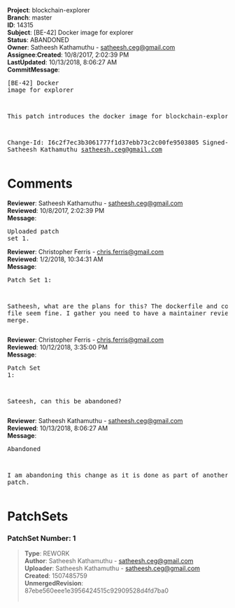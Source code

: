 <strong>Project</strong>: blockchain-explorer</br><strong>Branch</strong>: master<br><strong>ID</strong>: 14315<br><strong>Subject</strong>: [BE-42] Docker image for explorer<br><strong>Status</strong>: ABANDONED<br><strong>Owner</strong>: Satheesh Kathamuthu - satheesh.ceg@gmail.com<br><strong>Assignee</strong>:<strong>Created</strong>: 10/8/2017, 2:02:39 PM<br><strong>LastUpdated</strong>: 10/13/2018, 8:06:27 AM<br><strong>CommitMessage</strong>:<br><pre>[BE-42] Docker image for explorer

This patch introduces the docker image for blockchain-explorer

Change-Id: I6c2f7ec3b3061777f1d37ebb73c2c00fe9503805
Signed-off-by: Satheesh Kathamuthu <satheesh.ceg@gmail.com>
</pre><h1>Comments</h1><strong>Reviewer</strong>: Satheesh Kathamuthu - satheesh.ceg@gmail.com<br><strong>Reviewed</strong>: 10/8/2017, 2:02:39 PM<br><strong>Message</strong>: <pre>Uploaded patch set 1.</pre><strong>Reviewer</strong>: Christopher Ferris - chris.ferris@gmail.com<br><strong>Reviewed</strong>: 1/2/2018, 10:34:31 AM<br><strong>Message</strong>: <pre>Patch Set 1:

Satheesh, what are the plans for this? The dockerfile and compose file seem fine. I gather you need to have a maintainer review and merge.</pre><strong>Reviewer</strong>: Christopher Ferris - chris.ferris@gmail.com<br><strong>Reviewed</strong>: 10/12/2018, 3:35:00 PM<br><strong>Message</strong>: <pre>Patch Set 1:

Sateesh, can this be abandoned?</pre><strong>Reviewer</strong>: Satheesh Kathamuthu - satheesh.ceg@gmail.com<br><strong>Reviewed</strong>: 10/13/2018, 8:06:27 AM<br><strong>Message</strong>: <pre>Abandoned

I am abandoning this change as it is done as part of another patch.</pre><h1>PatchSets</h1><h3>PatchSet Number: 1</h3><blockquote><strong>Type</strong>: REWORK<br><strong>Author</strong>: Satheesh Kathamuthu - satheesh.ceg@gmail.com<br><strong>Uploader</strong>: Satheesh Kathamuthu - satheesh.ceg@gmail.com<br><strong>Created</strong>: 1507485759<br><strong>UnmergedRevision</strong>: 87ebe560eee1e3956424515c92909528d4fd7ba0<br><br></blockquote>